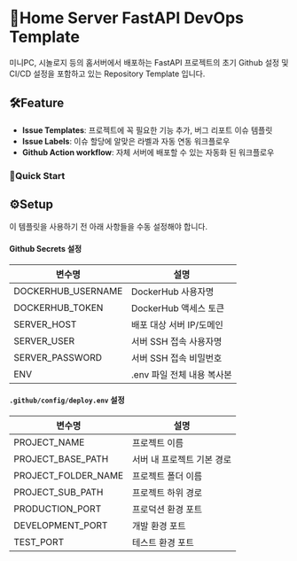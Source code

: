 # 🥝Home Server FastAPI DevOps Template
미니PC, 시놀로지 등의 홈서버에서 배포하는 FastAPI 프로젝트의 초기 Github 설정 및 CI/CD 설정을 포함하고 있는 Repository Template 입니다.

## 🛠️Feature
- **Issue Templates**: 프로젝트에 꼭 필요한 기능 추가, 버그 리포트 이슈 템플릿
- **Issue Labels**: 이슈 할당에 알맞은 라벨과 자동 연동 워크플로우
- **Github Action workflow**: 자체 서버에 배포할 수 있는 자동화 된 워크플로우

### 🚀Quick Start


## ⚙️Setup
이 템플릿을 사용하기 전 아래 사항들을 수동 설정해야 합니다.

#### Github Secrets 설정
| 변수명 | 설명 |
|-------------|------|
| DOCKERHUB_USERNAME | DockerHub 사용자명 |
| DOCKERHUB_TOKEN | DockerHub 액세스 토큰 |
| SERVER_HOST | 배포 대상 서버 IP/도메인 |
| SERVER_USER | 서버 SSH 접속 사용자명 |
| SERVER_PASSWORD | 서버 SSH 접속 비밀번호 |
| ENV | .env 파일 전체 내용 복사본 |

#### `.github/config/deploy.env` 설정

| 변수명 | 설명 |
|--------|------|
| PROJECT_NAME | 프로젝트 이름 |
| PROJECT_BASE_PATH | 서버 내 프로젝트 기본 경로 |
| PROJECT_FOLDER_NAME | 프로젝트 폴더 이름 |
| PROJECT_SUB_PATH | 프로젝트 하위 경로 |
| PRODUCTION_PORT | 프로덕션 환경 포트 |
| DEVELOPMENT_PORT | 개발 환경 포트 |
| TEST_PORT | 테스트 환경 포트 |
